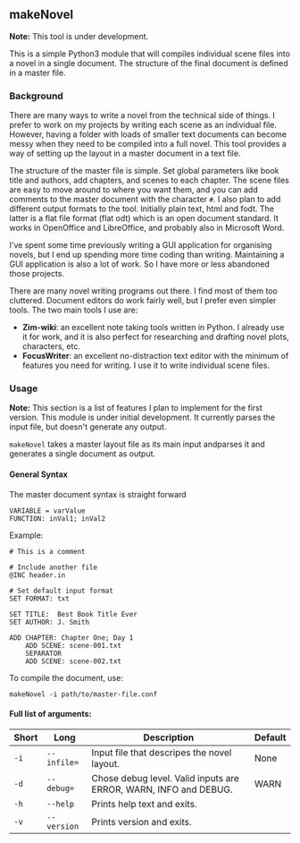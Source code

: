## makeNovel

**Note:** This tool is under development.

This is a simple Python3 module that will compiles individual scene files into a novel in a single
document. The structure of the final document is defined in a master file.

### Background

There are many ways to write a novel from the technical side of things. I prefer to work on my
projects by writing each scene as an individual file. However, having a folder with loads of smaller
text documents can become messy when they need to be compiled into a full novel. This tool provides
a way of setting up the layout in a master document in a text file.

The structure of the master file is simple. Set global parameters like book title and authors, add
chapters, and scenes to each chapter. The scene files are easy to move around to where you want
them, and you can add comments to the master document with the character `#`. I also plan to add
different output formats to the tool. Initially plain text, html and fodt. The latter is a flat file
format (flat odt) which is an open document standard. It works in OpenOffice and LibreOffice, and
probably also in Microsoft Word.

I've spent some time previously writing a GUI application for organising novels, but I end up
spending more time coding than writing. Maintaining a GUI application is also a lot of work. So I
have more or less abandoned those projects.

There are many novel writing programs out there. I find most of them too cluttered. Document editors
do work fairly well, but I prefer even simpler tools. The two main tools I use are:

* **Zim-wiki**: an excellent note taking tools written in Python. I already use it for work, and it
   is also perfect for researching and drafting novel plots, characters, etc.
* **FocusWriter**: an excellent no-distraction text editor with the minimum of features you need for
   writing. I use it to write individual scene files.

### Usage

**Note:** This section is a list of features I plan to implement for the first version. This module
is under initial development. It currently parses the input file, but doesn't generate any output.

`makeNovel` takes a master layout file as its main input andparses it and generates a single
document as output.

#### General Syntax

The master document syntax is straight forward

    VARIABLE = varValue
    FUNCTION: inVal1; inVal2

Example:

    # This is a comment
    
    # Include another file
    @INC header.in

    # Set default input format
    SET FORMAT: txt
    
    SET TITLE:  Best Book Title Ever
    SET AUTHOR: J. Smith
    
    ADD CHAPTER: Chapter One; Day 1
        ADD SCENE: scene-001.txt
        SEPARATOR
        ADD SCENE: scene-002.txt

To compile the document, use:

    makeNovel -i path/to/master-file.conf

#### Full list of arguments:

| Short | Long        | Description                                                      | Default |
|-------|-------------|------------------------------------------------------------------|---------|
| `-i`  | `--infile=` | Input file that descripes the novel layout.                      | None    |
| `-d`  | `--debug=`  | Chose debug level. Valid inputs are ERROR, WARN, INFO and DEBUG. | WARN    |
| `-h`  | `--help`    | Prints help text and exits.                                      |         |
| `-v`  | `--version` | Prints version and exits.                                        |         |
